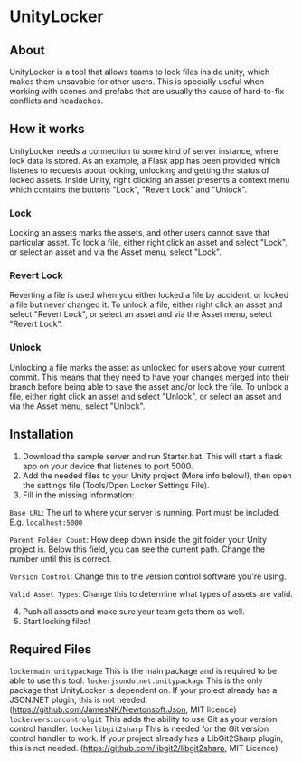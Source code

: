 # UnityLocker
## About
UnityLocker is a tool that allows teams to lock files inside unity, which makes them unsavable for other users. This is specially useful when working with scenes and prefabs that are usually the cause of hard-to-fix conflicts and headaches.

## How it works
UnityLocker needs a connection to some kind of server instance, where lock data is stored. As an example, a Flask app has been provided which listenes to requests about locking, unlocking and getting the status of locked assets. 
Inside Unity, right clicking an asset presents a context menu which contains the buttons "Lock", "Revert Lock" and "Unlock".

### Lock
Locking an assets marks the assets, and other users cannot save that particular asset. To lock a file, either right click an asset and select "Lock", or select an asset and via the Asset menu, select "Lock".

### Revert Lock
Reverting a file is used when you either locked a file by accident, or locked a file but never changed it. To unlock a file, either right click an asset and select "Revert Lock", or select an asset and via the Asset menu, select "Revert Lock".

### Unlock
Unlocking a file marks the asset as unlocked for users above your current commit. This means that they need to have your changes merged into their branch before being able to save the asset and/or lock the file. To unlock a file, either right click an asset and select "Unlock", or select an asset and via the Asset menu, select "Unlock".

## Installation
1. Download the sample server and run Starter.bat. This will start a flask app on your device that listenes to port 5000.
2. Add the needed files to your Unity project (More info below!), then open the settings file (Tools/Open Locker Settings File).
3. Fill in the missing information:

`Base URL`: The url to where your server is running. Port must be included. E.g. `localhost:5000`

`Parent Folder Count`: How deep down inside the git folder your Unity project is. Below this field, you can see the current path. Change the number until this is correct.

`Version Control`: Change this to the version control software you're using.

`Valid Asset Types`: Change this to determine what types of assets are valid.

4. Push all assets and make sure your team gets them as well.
5. Start locking files!

## Required Files
`lockermain.unitypackage` This is the main package and is required to be able to use this tool.
`lockerjsondotnet.unitypackage` This is the only package that UnityLocker is dependent on. If your project already has a JSON.NET plugin, this is not needed. (https://github.com/JamesNK/Newtonsoft.Json, MIT licence)
`lockerversioncontrolgit` This adds the ability to use Git as your version control handler.
`lockerlibgit2sharp` This is needed for the Git version control handler to work. If your project already has a LibGit2Sharp plugin, this is not needed. (https://github.com/libgit2/libgit2sharp, MIT Licence)
